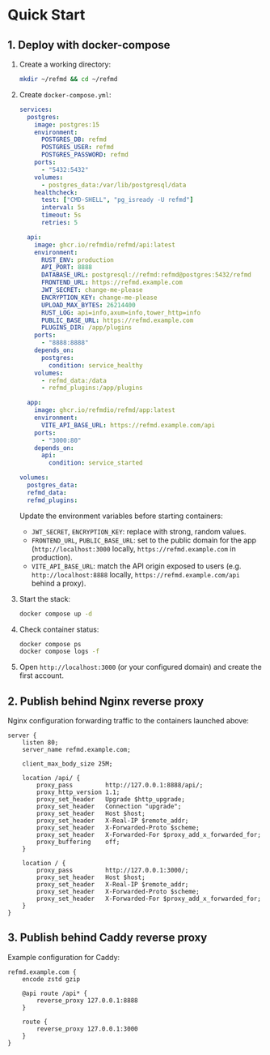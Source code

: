 # Quick Start

## 1. Deploy with docker-compose

1. Create a working directory:
   ```bash
   mkdir ~/refmd && cd ~/refmd
   ```

2. Create `docker-compose.yml`:

   ```yaml
   services:
     postgres:
       image: postgres:15
       environment:
         POSTGRES_DB: refmd
         POSTGRES_USER: refmd
         POSTGRES_PASSWORD: refmd
       ports:
         - "5432:5432"
       volumes:
         - postgres_data:/var/lib/postgresql/data
       healthcheck:
         test: ["CMD-SHELL", "pg_isready -U refmd"]
         interval: 5s
         timeout: 5s
         retries: 5

     api:
       image: ghcr.io/refmdio/refmd/api:latest
       environment:
         RUST_ENV: production
         API_PORT: 8888
         DATABASE_URL: postgresql://refmd:refmd@postgres:5432/refmd
         FRONTEND_URL: https://refmd.example.com
         JWT_SECRET: change-me-please
         ENCRYPTION_KEY: change-me-please
         UPLOAD_MAX_BYTES: 26214400
         RUST_LOG: api=info,axum=info,tower_http=info
         PUBLIC_BASE_URL: https://refmd.example.com
         PLUGINS_DIR: /app/plugins
       ports:
         - "8888:8888"
       depends_on:
         postgres:
           condition: service_healthy
       volumes:
         - refmd_data:/data
         - refmd_plugins:/app/plugins

     app:
       image: ghcr.io/refmdio/refmd/app:latest
       environment:
         VITE_API_BASE_URL: https://refmd.example.com/api
       ports:
         - "3000:80"
       depends_on:
         api:
           condition: service_started

   volumes:
     postgres_data:
     refmd_data:
     refmd_plugins:
   ```

   Update the environment variables before starting containers:
   - `JWT_SECRET`, `ENCRYPTION_KEY`: replace with strong, random values.
   - `FRONTEND_URL`, `PUBLIC_BASE_URL`: set to the public domain for the app (`http://localhost:3000` locally, `https://refmd.example.com` in production).
   - `VITE_API_BASE_URL`: match the API origin exposed to users (e.g. `http://localhost:8888` locally, `https://refmd.example.com/api` behind a proxy).

3. Start the stack:
   ```bash
   docker compose up -d
   ```

4. Check container status:
   ```bash
   docker compose ps
   docker compose logs -f
   ```

5. Open `http://localhost:3000` (or your configured domain) and create the first account.

## 2. Publish behind Nginx reverse proxy

Nginx configuration forwarding traffic to the containers launched above:

```nginx
server {
    listen 80;
    server_name refmd.example.com;

    client_max_body_size 25M;

    location /api/ {
        proxy_pass         http://127.0.0.1:8888/api/;
        proxy_http_version 1.1;
        proxy_set_header   Upgrade $http_upgrade;
        proxy_set_header   Connection "upgrade";
        proxy_set_header   Host $host;
        proxy_set_header   X-Real-IP $remote_addr;
        proxy_set_header   X-Forwarded-Proto $scheme;
        proxy_set_header   X-Forwarded-For $proxy_add_x_forwarded_for;
        proxy_buffering    off;
    }

    location / {
        proxy_pass         http://127.0.0.1:3000/;
        proxy_set_header   Host $host;
        proxy_set_header   X-Real-IP $remote_addr;
        proxy_set_header   X-Forwarded-Proto $scheme;
        proxy_set_header   X-Forwarded-For $proxy_add_x_forwarded_for;
    }
}
```

## 3. Publish behind Caddy reverse proxy

Example configuration for Caddy:

```caddyfile
refmd.example.com {
    encode zstd gzip

    @api route /api* {
        reverse_proxy 127.0.0.1:8888
    }

    route {
        reverse_proxy 127.0.0.1:3000
    }
}
```
